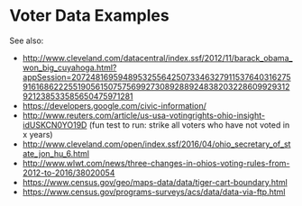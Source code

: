# Voter Data Examples

See also:

- http://www.cleveland.com/datacentral/index.ssf/2012/11/barack_obama_won_big_cuyahoga.html?appSession=20724816959489532556425073346327911537640316275916168622255190561507575699273089288924838203228609929312921238533585650475971281
- https://developers.google.com/civic-information/
- http://www.reuters.com/article/us-usa-votingrights-ohio-insight-idUSKCN0YO19D (fun test to run: strike all voters who have not voted in x years)
- http://www.cleveland.com/open/index.ssf/2016/04/ohio_secretary_of_state_jon_hu_6.html
- http://www.wlwt.com/news/three-changes-in-ohios-voting-rules-from-2012-to-2016/38020054
- https://www.census.gov/geo/maps-data/data/tiger-cart-boundary.html
- https://www.census.gov/programs-surveys/acs/data/data-via-ftp.html
